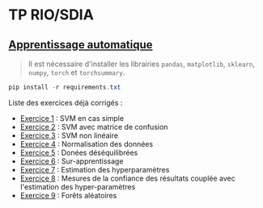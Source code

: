 # TP RIO/SDIA

## [Apprentissage automatique](Apprentissage_automatique/sujet.pdf)

> Il est nécessaire d'installer les librairies `pandas`, `matplotlib`, `sklearn`, `numpy`, `torch` et `torchsummary`.
```ps1
pip install -r requirements.txt
```

Liste des exercices déjà corrigés :

- [Exercice 1](Apprentissage_automatique/exo1.py) : SVM en cas simple
- [Exercice 2](Apprentissage_automatique/exo2.py) : SVM avec matrice de confusion
- [Exercice 3](Apprentissage_automatique/exo3.py) : SVM non linéaire
- [Exercice 4](Apprentissage_automatique/exo4.py) : Normalisation des données
- [Exercice 5](Apprentissage_automatique/exo5.py) : Donées déséquilibrées
- [Exercice 6](Apprentissage_automatique/exo6.py) : Sur-apprentissage
- [Exercice 7](Apprentissage_automatique/exo7.py) : Estimation des hyperparamètres
- [Exercice 8](Apprentissage_automatique/exo8.py) : Mesures de la confiance des résultats couplée avec l'estimation des hyper-paramètres
- [Exercice 9](Apprentissage_automatique/exo9a.py) : Forêts aléatoires
